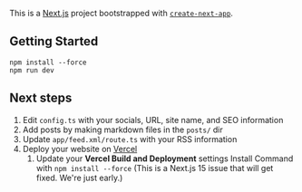 This is a [Next.js](https://nextjs.org) project bootstrapped with [`create-next-app`](https://nextjs.org/docs/app/api-reference/cli/create-next-app).

## Getting Started

```
npm install --force
npm run dev
```

## Next steps

1. Edit `config.ts` with your socials, URL, site name, and SEO information
2. Add posts by making markdown files in the `posts/` dir
3. Update `app/feed.xml/route.ts` with your RSS information
4. Deploy your website on [Vercel](https://vercel.com/zeevos-projects)
   1. Update your **Vercel Build and Deployment** settings Install Command with `npm install --force` (This is a Next.js 15 issue that will get fixed. We're just early.)
